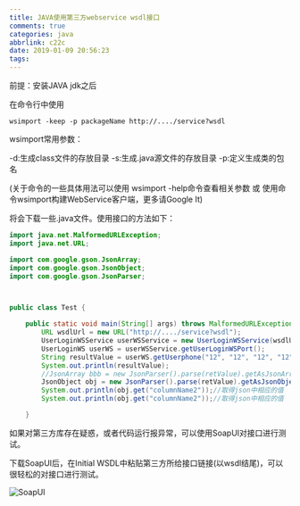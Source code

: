 ```yaml
---
title: JAVA使用第三方webservice wsdl接口
comments: true
categories: java
abbrlink: c22c
date: 2019-01-09 20:56:23
tags:
---
```


<!-- more -->

前提：安装JAVA jdk之后

在命令行中使用

```shell
wsimport -keep -p packageName http://..../service?wsdl
```

wsimport常用参数：

-d:生成class文件的存放目录
-s:生成.java源文件的存放目录
-p:定义生成类的包名

(关于命令的一些具体用法可以使用 wsimport -help命令查看相关参数 或 使用命令wsimport构建WebService客户端，更多请Google It)

将会下载一些.java文件。使用接口的方法如下：

```java
import java.net.MalformedURLException;
import java.net.URL;

import com.google.gson.JsonArray;
import com.google.gson.JsonObject;
import com.google.gson.JsonParser;



public class Test {

	public static void main(String[] args) throws MalformedURLException {
		URL wsdlUrl = new URL("http://..../service?wsdl");
		UserLoginWSService userWSService = new UserLoginWSService(wsdlUrl);
		UserLoginWS userWS = userWSService.getUserLoginWSPort();
		String resultValue = userWS.getUserphone("12", "12", "12", "12"); //或者其他接口
		System.out.println(resultValue);
		//JsonArray bbb = new JsonParser().parse(retValue).getAsJsonArray();
		JsonObject obj = new JsonParser().parse(retValue).getAsJsonObject();
		System.out.println(obj.get("columnName2"));//取得json中相应的值
		System.out.println(obj.get("columnName2"));//取得json中相应的值

	}
```


如果对第三方库存在疑惑，或者代码运行报异常，可以使用SoapUI对接口进行测试。

下载SoapUI后，在Initial WSDL中粘贴第三方所给接口链接(以wsdl结尾)，可以很轻松的对接口进行测试。

![SoapUI](https://wx3.sinaimg.cn/mw690/733866e8ly1fz0mpruzpdj20g607o3zh.jpg)
